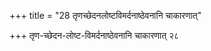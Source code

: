 +++
title = "28 तृणच्छेदनलोष्टविमर्दनाष्ठेवनानि चाकारणात्"

+++
तृण-च्छेदन-लोष्ट-विमर्दनाष्ठेवनानि चाकारणात् २८